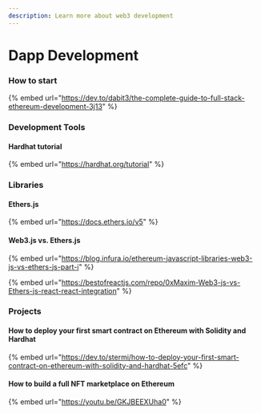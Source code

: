 ```yaml
---
description: Learn more about web3 development
---
```


# Dapp Development

### How to start

{% embed url="https://dev.to/dabit3/the-complete-guide-to-full-stack-ethereum-development-3j13" %}

### Development Tools

#### Hardhat tutorial

{% embed url="https://hardhat.org/tutorial" %}

### Libraries

#### Ethers.js

{% embed url="https://docs.ethers.io/v5" %}

#### Web3.js vs. Ethers.js

{% embed url="https://blog.infura.io/ethereum-javascript-libraries-web3-js-vs-ethers-js-part-i" %}

{% embed url="https://bestofreactjs.com/repo/0xMaxim-Web3-js-vs-Ethers-js-react-react-integration" %}



### Projects

#### How to deploy your first smart contract on Ethereum with Solidity and Hardhat

{% embed url="https://dev.to/stermi/how-to-deploy-your-first-smart-contract-on-ethereum-with-solidity-and-hardhat-5efc" %}

#### How to build a full NFT marketplace on Ethereum

{% embed url="https://youtu.be/GKJBEEXUha0" %}
